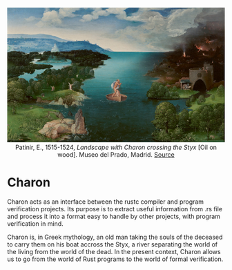 <p><div style="text-align: center">
<img src="static/Charon.jpg"
     alt="Landscape with Charon crossing the Styx" title="Landscape with Charon crossing the Styx"
     style=""/>
<figcaption>
Patinir, E., 1515-1524, <i>Landscape with Charon crossing the Styx</i> [Oil on wood].
Museo del Prado, Madrid.
<a href="https://en.wikipedia.org/wiki/Landscape_with_Charon_Crossing_the_Styx">Source</a>
</figcaption>
</div></p>

# Charon
Charon acts as an interface between the rustc compiler and program verification projects. Its
purpose is to extract useful information from .rs file and process it into a format easy
to handle by other projects, with program verification in mind.

Charon is, in Greek mythology, an old man taking the souls of the deceased to
carry them on his boat accross the Styx, a river separating the world of the living from
the world of the dead. In the present context, Charon allows us to go from the world of
Rust programs to the world of formal verification.

